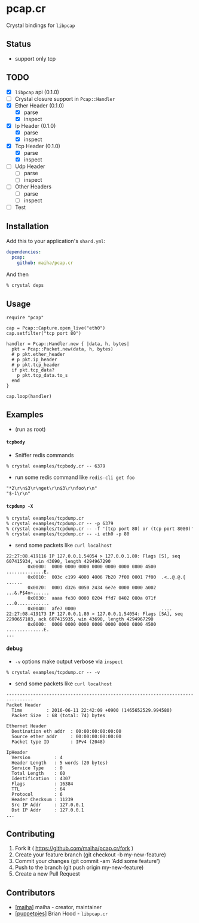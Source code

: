 # pcap.cr

Crystal bindings for `libpcap`

## Status

- support only tcp

## TODO

- [x] `libpcap` api (0.1.0)
- [ ] Crystal closure support in `Pcap::Handler`
- [x] Ether Header (0.1.0)
  - [x] parse
  - [x] inspect
- [x] Ip Header (0.1.0)
  - [x] parse
  - [x] inspect
- [x] Tcp Header (0.1.0)
  - [x] parse
  - [x] inspect
- [ ] Udp Header
  - [ ] parse
  - [ ] inspect
- [ ] Other Headers
  - [ ] parse
  - [ ] inspect
- [ ] Test

## Installation

Add this to your application's `shard.yml`:

```yaml
dependencies:
  pcap:
    github: maiha/pcap.cr
```
And then

```shell
% crystal deps
```

## Usage


```crystal
require "pcap"

cap = Pcap::Capture.open_live("eth0")
cap.setfilter("tcp port 80")

handler = Pcap::Handler.new { |data, h, bytes|
  pkt = Pcap::Packet.new(data, h, bytes)
  # p pkt.ether_header
  # p pkt.ip_header
  # p pkt.tcp_header
  if pkt.tcp_data?
    p pkt.tcp_data.to_s
  end
}

cap.loop(handler)

```

## Examples

- (run as root)

#### `tcpbody`

- Sniffer redis commands

```shell
% crystal examples/tcpbody.cr -- 6379
```

- run some redis command like `redis-cli get foo`

```
"*2\r\n$3\r\nget\r\n$3\r\nfoo\r\n"
"$-1\r\n"
```

#### `tcpdump -X`

```shell
% crystal examples/tcpdump.cr
% crystal examples/tcpdump.cr -- -p 6379
% crystal examples/tcpdump.cr -- -f '(tcp port 80) or (tcp port 8080)' 
% crystal examples/tcpdump.cr -- -i eth0 -p 80
```

- send some packets like `curl localhost`

```
22:27:08.419116 IP 127.0.0.1.54054 > 127.0.0.1.80: Flags [S], seq 607415934, win 43690, length 4294967290
        0x0000:  0000 0000 0000 0000 0000 0000 0800 4500  ..............E.
        0x0010:  003c c199 4000 4006 7b20 7f00 0001 7f00  .<..@.@.{ ......
        0x0020:  0001 d326 0050 2434 6e7e 0000 0000 a002  ...&.P$4n~......
        0x0030:  aaaa fe30 0000 0204 ffd7 0402 080a 071f  ...0............
        0x0040:  afe7 0000                                ....
22:27:08.419173 IP 127.0.0.1.80 > 127.0.0.1.54054: Flags [SA], seq 2290657103, ack 607415935, win 43690, length 4294967290
        0x0000:  0000 0000 0000 0000 0000 0000 0800 4500  ..............E.
...
```

#### debug

- `-v` options make output verbose via `inspect`

```shell
% crystal examples/tcpdump.cr -- -v
```

- send some packets like `curl localhost`

```
--------------------------------------------------------------------------------
Packet Header
  Time         : 2016-06-11 22:42:09 +0900 (1465652529.994580)
  Packet Size  : 68 (total: 74) bytes

Ethernet Header
  Destination eth addr  : 00:00:00:00:00:00
  Source ether addr     : 00:00:00:00:00:00
  Packet type ID        : IPv4 (2048)

IpHeader
  Version         : 4
  Header Length   : 5 words (20 bytes)
  Service Type    : 0
  Total Length    : 60
  Identification  : 4307
  Flags           : 16384
  TTL             : 64
  Protocol        : 6
  Header Checksum : 11239
  Src IP Addr     : 127.0.0.1
  Dst IP Addr     : 127.0.0.1
...
```

## Contributing

1. Fork it ( https://github.com/maiha/pcap.cr/fork )
2. Create your feature branch (git checkout -b my-new-feature)
3. Commit your changes (git commit -am 'Add some feature')
4. Push to the branch (git push origin my-new-feature)
5. Create a new Pull Request

## Contributors

- [[maiha]](https://github.com/maiha) maiha - creator, maintainer
- [[puppetpies]](https://github.com/puppetpies) Brian Hood - `libpcap.cr`
